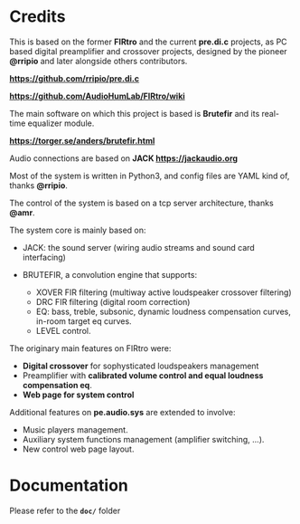 # Credits

This is based on the former **FIRtro** and the current **pre.di.c** projects, as PC based digital preamplifier and crossover projects, designed by the pioneer **@rripio** and later alongside others contributors.


**https://github.com/rripio/pre.di.c**

**https://github.com/AudioHumLab/FIRtro/wiki**

The main software on which this project is based is **Brutefir** and its real-time equalizer module.

**https://torger.se/anders/brutefir.html**

Audio connections are based on **JACK https://jackaudio.org**


Most of the system is written in Python3, and config files are YAML kind of, thanks **@rripio**.

The control of the system is based on a tcp server architecture, thanks **@amr**.

The system core is mainly based on:

- JACK: the sound server (wiring audio streams and sound card interfacing)

- BRUTEFIR, a convolution engine that supports:

    - XOVER FIR filtering (multiway active loudspeaker crossover filtering)
    - DRC FIR filtering (digital room correction)
    - EQ: bass, treble, subsonic, dynamic loudness compensation curves, in-room target eq curves.
    - LEVEL control.


The originary main features on FIRtro were:

- **Digital crossover** for sophysticated loudspeakers management
- Preamplifier with **calibrated volume control and equal loudness compensation eq**.
- **Web page for system control**

 Additional features on **pe.audio.sys** are extended to involve:

- Music players management.
- Auxiliary system functions management (amplifier switching, ...).
- New control web page layout.

# Documentation

Please refer to the **`doc/`** folder

